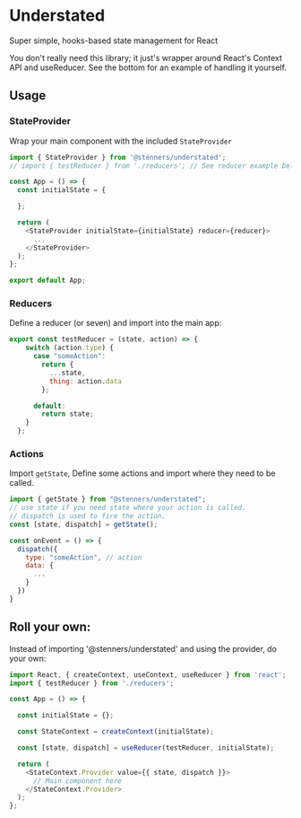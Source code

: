 # Understated
Super simple, hooks-based state management for React

You don't really need this library; it just's wrapper around React's Context API and useReducer. See the bottom for an example of handling it yourself.   

## Usage

### StateProvider
Wrap your main component with the included `StateProvider`

```javascript
import { StateProvider } from '@stenners/understated';
// import { testReducer } from './reducers'; // See reducer example below

const App = () => {
  const initialState = {

  };

  return (
    <StateProvider initialState={initialState} reducer={reducer}>
      ...
    </StateProvider>
  );
};

export default App;
```

### Reducers

Define a reducer (or seven) and import into the main app:

```javascript
export const testReducer = (state, action) => {
    switch (action.type) {
      case "someAction":
        return {
          ...state,
          thing: action.data
        };

      default:
        return state;
    }
  };
```

### Actions

Import `getState`, Define some actions and import where they need to be called.

```javascript
import { getState } from "@stenners/understated";
// use state if you need state where your action is called. 
// dispatch is used to fire the action. 
const [state, dispatch] = getState(); 

const onEvent = () => {
  dispatch({
    type: "someAction", // action 
    data: {
      ...
    }
  })
}

```

## Roll your own:

Instead of importing '@stenners/understated' and using the provider, do your own: 

```javascript
import React, { createContext, useContext, useReducer } from 'react';
import { testReducer } from './reducers';

const App = () => {

  const initialState = {};

  const StateContext = createContext(initialState);

  const [state, dispatch] = useReducer(testReducer, initialState);

  return (
    <StateContext.Provider value={{ state, dispatch }}>
      // Main component here
    </StateContext.Provider>
  );
};

```